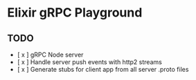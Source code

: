 # Elixir gRPC Playground

## TODO

- [ x ] gRPC Node server
- [ x ] Handle server push events with http2 streams
- [ x ] Generate stubs for client app from all server .proto files
